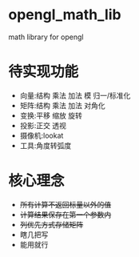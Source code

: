 # opengl_math_lib
math library for opengl

# 待实现功能
- 向量:结构 乘法 加法 模 归一/标准化
- 矩阵:结构 乘法 加法 对角化
- 变换:平移 缩放 旋转
- 投影:正交 透视
- 摄像机:lookat
- 工具:角度转弧度

# 核心理念
- ~~所有计算不返回标量以外的值~~
- ~~计算结果保存在第一个参数内~~
- ~~列优先方式存储矩阵~~
- 瞎几把写
- 能用就行
